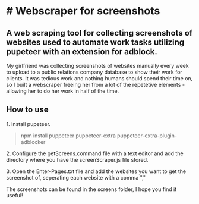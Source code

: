 <h1># Webscraper for screenshots</h1>
<h2>A web scraping tool for collecting screenshots of websites used to automate work tasks utilizing pupeteer with an extension for adblock.</h2>

<p>My girlfriend was collecting screenshots of websites manually every week to upload to a public relations company database to show their work for clients. It was tedious work and nothing humans should spend their time on, so I built a webscraper freeing her from a lot of the repetetive elements - allowing her to do her work in half of the time.</p>


<h2>How to use</h2>

<p>1. Install pupeteer. </p>

<blockquote>npm install puppeteer puppeteer-extra puppeteer-extra-plugin-adblocker </blockquote>

<p>2. Configure the getScreens.command file with a text editor and add the directory where you have the screenScraper.js file stored.</p>

<p>3. Open the Enter-Pages.txt file and add the websites you want to get the screenshot of, seperating each website with a comma ","</p>

<p>The screenshots can be found in the screens folder, I hope you find it useful!</p> 
